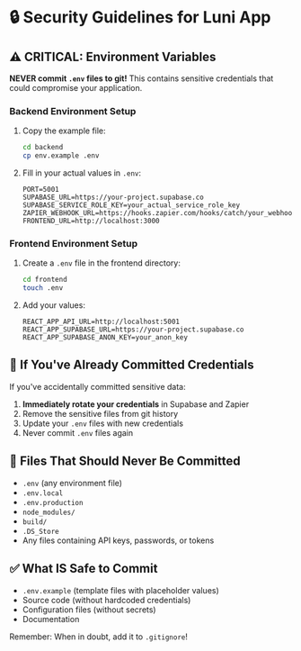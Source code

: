 # 🔒 Security Guidelines for Luni App

## ⚠️ CRITICAL: Environment Variables

**NEVER commit `.env` files to git!** This contains sensitive credentials that could compromise your application.

### Backend Environment Setup

1. Copy the example file:
   ```bash
   cd backend
   cp env.example .env
   ```

2. Fill in your actual values in `.env`:
   ```env
   PORT=5001
   SUPABASE_URL=https://your-project.supabase.co
   SUPABASE_SERVICE_ROLE_KEY=your_actual_service_role_key
   ZAPIER_WEBHOOK_URL=https://hooks.zapier.com/hooks/catch/your_webhook_id/
   FRONTEND_URL=http://localhost:3000
   ```

### Frontend Environment Setup

1. Create a `.env` file in the frontend directory:
   ```bash
   cd frontend
   touch .env
   ```

2. Add your values:
   ```env
   REACT_APP_API_URL=http://localhost:5001
   REACT_APP_SUPABASE_URL=https://your-project.supabase.co
   REACT_APP_SUPABASE_ANON_KEY=your_anon_key
   ```

## 🚨 If You've Already Committed Credentials

If you've accidentally committed sensitive data:

1. **Immediately rotate your credentials** in Supabase and Zapier
2. Remove the sensitive files from git history
3. Update your `.env` files with new credentials
4. Never commit `.env` files again

## 📁 Files That Should Never Be Committed

- `.env` (any environment file)
- `.env.local`
- `.env.production`
- `node_modules/`
- `build/`
- `.DS_Store`
- Any files containing API keys, passwords, or tokens

## ✅ What IS Safe to Commit

- `.env.example` (template files with placeholder values)
- Source code (without hardcoded credentials)
- Configuration files (without secrets)
- Documentation

Remember: When in doubt, add it to `.gitignore`!
